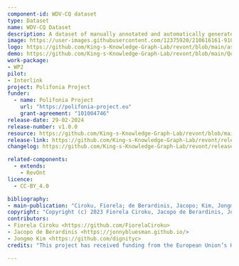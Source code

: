 ```yaml
---
component-id: WDV-CQ dataset
type: Dataset
name: WDV-CQ Dataset
description: A dataset of manually annotated and automatically generated competency questions and verbalisation abstractions from Wikidata (WDV). Manual annotations are provided in the WDV-CQ-HA subset, whereas those automatically generated using RevOnt can be found in WDV-CQ-RO.
image: https://user-images.githubusercontent.com/12375920/210616161-9105a046-c809-4182-beb6-5ef4556ec101.png
logo: https://github.com/King-s-Knowledge-Graph-Lab/revont/blob/main/assets/RevOnt_logo.png
demo: https://github.com/King-s-Knowledge-Graph-Lab/revont/blob/main/Quickstart_revont.ipynb
work-package:
- WP2
pilot:
- Interlink
project: Polifonia Project
funder:
  - name: Polifonia Project
    url: "https://polifonia-project.eu"
    grant-agreement: "101004746"
release-date: 29-02-2024
release-number: v1.0.0
resource: https://github.com/King-s-Knowledge-Graph-Lab/revont/blob/main/assets/WDV-CQ.zip
release-link: https://github.com/King-s-Knowledge-Graph-Lab/revont/releases/tag/v1.0.0
changelog: https://github.com/King-s-Knowledge-Graph-Lab/revont/releases

related-components:
  - extends:
    - RevOnt
licence:
  - CC-BY_4.0

bibliography:
- main-publication: "Ciroku, Fiorela; de Berardinis, Jacopo; Kim, Jongmo; Meroño Peñuela, Albert; Presutti, Valentina; Simperl, Elena. RevOnt: Reverse Engineering of Competency Questions from Knowledge Graphs via Language Models"
copyright: "Copyright (c) 2023 Fiorela Ciroku, Jacopo de Berardinis, Jongmo Kim"
contributors:
- Fiorela Ciroku <https://github.com/FiorelaCiroku>
- Jacopo de Berardinis <https://jonnybluesman.github.io/>
- Jongmo Kim <https://github.com/dignityc>
credits: "This project has received funding from the European Union’s Horizon 2020 research and innovation programme under grant agreement N. 101004746"

---
```

